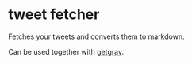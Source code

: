 # tweet fetcher

Fetches your tweets and converts them to markdown.

Can be used together with [getgrav](http://getgrav.org/).